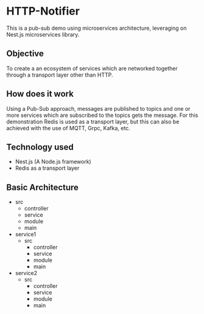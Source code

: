 # HTTP-Notifier

This is a pub-sub demo using microservices architecture, leveraging on Nest.js microservices library.

## Objective

To create a an ecosystem of services which are networked together through a transport layer other than HTTP. 

## How does it work 
Using a Pub-Sub approach, messages are published to topics and one or more services which are subscribed to the topics gets the message. For this demonstration Redis is used as a transport layer, but this can also be achieved with the use of MQTT, Grpc, Kafka, etc.

## Technology used
- Nest.js (A Node.js framework)
- Redis as a transport layer

## Basic Architecture
- src
  - controller
  - service
  - module
  - main
- service1
  - src
    - controller
    - service
    - module
    - main
- service2
  - src
    - controller
    - service
    - module
    - main